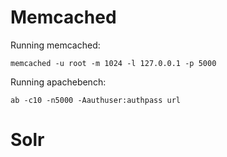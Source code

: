 Memcached
=========

Running memcached:

    memcached -u root -m 1024 -l 127.0.0.1 -p 5000

Running apachebench:

    ab -c10 -n5000 -Aauthuser:authpass url

Solr
====